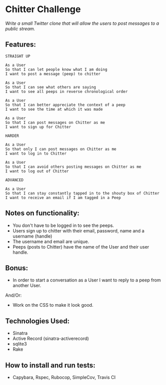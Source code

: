Chitter Challenge
=================

_Write a small Twitter clone that will allow the users to post messages to a public stream._


Features:
----

```
STRAIGHT UP

As a User
So that I can let people know what I am doing  
I want to post a message (peep) to chitter

As a User
So that I can see what others are saying  
I want to see all peeps in reverse chronological order

As a User
So that I can better appreciate the context of a peep
I want to see the time at which it was made

As a User
So that I can post messages on Chitter as me
I want to sign up for Chitter

HARDER

As a User
So that only I can post messages on Chitter as me
I want to log in to Chitter

As a User
So that I can avoid others posting messages on Chitter as me
I want to log out of Chitter

ADVANCED

As a User
So that I can stay constantly tapped in to the shouty box of Chitter
I want to receive an email if I am tagged in a Peep
```

Notes on functionality:
------

* You don't have to be logged in to see the peeps.
* Users sign up to chitter with their email, password, name and a username (handle)
* The username and email are unique.
* Peeps (posts to Chitter) have the name of the User and their user handle.

Bonus:
-----

* In order to start a conversation as a User I want to reply to a peep from another User.

And/Or:

* Work on the CSS to make it look good.


Technologies Used:
----
* Sinatra
* Active Record (sinatra-activerecord)
* sqlite3
* Rake

How to install and run tests:
----
* Capybara, Rspec, Rubocop, SimpleCov, Travis CI
